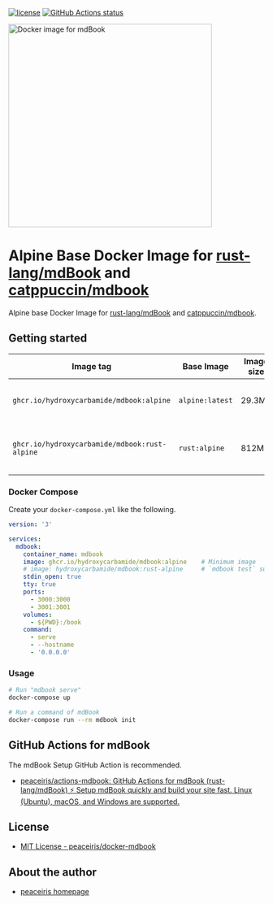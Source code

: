 <!-- https://shields.io/ -->

[![license](https://img.shields.io/github/license/hydroxycarbamide/docker-mdbook.svg)](https://github.com/hydroxycarbamide/docker-mdbook/blob/main/LICENSE)
[![GitHub Actions status](https://github.com/Hydroxycarbamide/docker-mdbook/actions/workflows/ci.yml/badge.svg)](https://github.com/Hydroxycarbamide/docker-mdbook/actions/workflows/ci.yml)

<img width="400" alt="Docker image for mdBook" src="./images/ogp.jpg">



# Alpine Base Docker Image for [rust-lang/mdBook] and [catppuccin/mdbook](https://github.com/catppuccin/mdbook)

Alpine base Docker Image for [rust-lang/mdBook] and [catppuccin/mdbook](https://github.com/catppuccin/mdbook).

[rust-lang/mdBook]: https://github.com/rust-lang/mdBook


## Getting started

| Image tag | Base Image | Image size | Notes |
|---|---|---|---|
| `ghcr.io/hydroxycarbamide/mdbook:alpine` | `alpine:latest` | 29.3MB | GitHub Packages: Minimum image |
| `ghcr.io/hydroxycarbamide/mdbook:rust-alpine` | `rust:alpine` | 812MB | GitHub Packages: `mdbook test` subcommand is available |

### Docker Compose

Create your `docker-compose.yml` like the following.

```yaml
version: '3'

services:
  mdbook:
    container_name: mdbook
    image: ghcr.io/hydroxycarbamide/mdbook:alpine    # Minimum image
    # image: hydroxycarbamide/mdbook:rust-alpine     # `mdbook test` subcommand is available
    stdin_open: true
    tty: true
    ports:
      - 3000:3000
      - 3001:3001
    volumes:
      - ${PWD}:/book
    command:
      - serve
      - --hostname
      - '0.0.0.0'
```

### Usage

```sh
# Run "mdbook serve"
docker-compose up

# Run a command of mdBook
docker-compose run --rm mdbook init
```



## GitHub Actions for mdBook

The mdBook Setup GitHub Action is recommended.

- [peaceiris/actions-mdbook: GitHub Actions for mdBook (rust-lang/mdBook) ⚡️ Setup mdBook quickly and build your site fast. Linux (Ubuntu), macOS, and Windows are supported.](https://github.com/peaceiris/actions-mdbook)



## License

- [MIT License - peaceiris/docker-mdbook]

[MIT License - peaceiris/docker-mdbook]: https://github.com/hydroxycarbamide/docker-mdbook/blob/main/LICENSE



## About the author

- [peaceiris homepage](https://peaceiris.com/)
